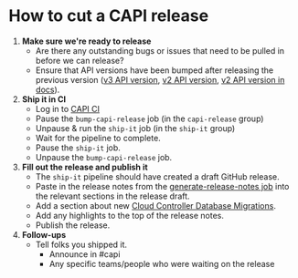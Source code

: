 # How to cut a CAPI release
1. **Make sure we're ready to release**
    - Are there any outstanding bugs or issues that need to be pulled in before we can release?
    - Ensure that API versions have been bumped after releasing the previous version ([v3 API version](https://github.com/cloudfoundry/cloud_controller_ng/blob/main/config/version), [v2 API version](https://github.com/cloudfoundry/cloud_controller_ng/blob/main/config/version_v2), [v2 API version in docs](https://github.com/cloudfoundry/cloud_controller_ng/blob/main/docs/v2/info/get_info.html)).
1. **Ship it in CI**
    - Log in to [CAPI CI](https://concourse.app-runtime-interfaces.ci.cloudfoundry.org/teams/capi-team/pipelines/capi)
    - Pause the `bump-capi-release` job (in the `capi-release` group)
    - Unpause & run the `ship-it` job (in the `ship-it` group)
    - Wait for the pipeline to complete.
    - Pause the `ship-it` job.
    - Unpause the `bump-capi-release` job.
1. **Fill out the release and publish it**
    - The `ship-it` pipeline should have created a draft GitHub release.
    - Paste in the release notes from the [generate-release-notes job](https://concourse.app-runtime-interfaces.ci.cloudfoundry.org/teams/capi-team/pipelines/capi/jobs/generate-release-notes) into the relevant sections in the release draft.
    - Add a section about new [Cloud Controller Database Migrations](https://github.com/cloudfoundry/cloud_controller_ng/tree/main/db/migrations).
    - Add any highlights to the top of the release notes.
    - Publish the release.
1. **Follow-ups**
    - Tell folks you shipped it.
      - Announce in #capi
      - Any specific teams/people who were waiting on the release

